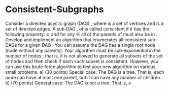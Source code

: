 # Consistent-Subgraphs

Consider	a	directed	acyclic	graph	(DAG)	,	where		is	a	set	of	vertices	and		is	a	set	of	directed	edges.		A	sub‐DAG			, 	of		is	called	consistent	if	it	has	the	following	property:	⊆ 	and	for	any		∈		all	of	the	parents	of		must	also	be	in	.	Develop	and	implement	an	algorithm	that	enumerates	all	consistent	sub‐DAGs	for	a	given	DAG	.	You	can	assume	the	DAG	has	a	single	root	node	(node	without	any	parents).	Your	algorithm	must	be	sub‐exponential	in	the	number	of	nodes	;	that	is,	it	is	not	allowed	to	generate	all	subsets	of	the	set	of	nodes		and	then	check	if	each	such	subset	is	consistent.	However,	you	can	use	this	brute‐force	algorithm	to	test	your	new	algorithm	on	various	small	problems.	a)	(30	points)	Special	case:	The	DAG		is	a	tree.	That	is,	each	node	can	have	at	most	one	parent,	but	it	can	have	any	number	of	children.	b)	(70	points)	General	case:	The	DAG		is	not	a	tree.	That	is,	e
